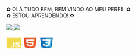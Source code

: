 &#10047; OLÁ TUDO BEM, BEM VINDO AO MEU PERFIL &#10047;
<br> &#10047; ESTOU APRENDENDO! &#10047;
 <div>
   <a href="https://github.com/heloisa-faria">
   <img height="180em" src="https://github-readme-stats.vercel.app/api?username=heloisa-faria&show_icons=true&theme=panda&include_all_commits=true&count_private=true"/>
   <img height="180em" src="https://github-readme-stats.vercel.app/api/top-langs/?username=heloisa-faria&layout=compact&langs_count=6&theme=panda"/>
</div>
    
<div style="display: inline_block"><br>
  <img align="center" alt="Js" height="30" width="40" src="https://raw.githubusercontent.com/devicons/devicon/master/icons/javascript/javascript-plain.svg">
  <img align="center" alt="HTML" height="30" width="40" src="https://raw.githubusercontent.com/devicons/devicon/master/icons/html5/html5-original.svg">
  <img align="center" alt="CSS" height="30" width="40" src="https://raw.githubusercontent.com/devicons/devicon/master/icons/css3/css3-original.svg">
</div>
 

